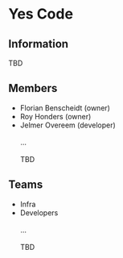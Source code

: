 # Yes Code

## Information
TBD

## Members
- Florian Benscheidt (owner)
- Roy Honders (owner)
- Jelmer Overeem (developer)
<br><br>
...
<br><br>
TBD

## Teams
- Infra
- Developers
<br><br>
...
<br><br>
TBD
